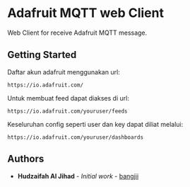 # Adafruit MQTT web Client

Web Client for receive Adafruit MQTT message.

## Getting Started

Daftar akun adafruit menggunakan url:

```
https://io.adafruit.com/
```

Untuk membuat feed dapat diakses di url:

```
https://io.adafruit.com/youruser/feeds
```

Keseluruhan config seperti user dan key dapat diliat melalui:

```
https://io.adafruit.com/youruser/dashboards
```

## Authors

* **Hudzaifah Al Jihad** - *Initial work* - [bangjii](https://github.com/bangjii)
